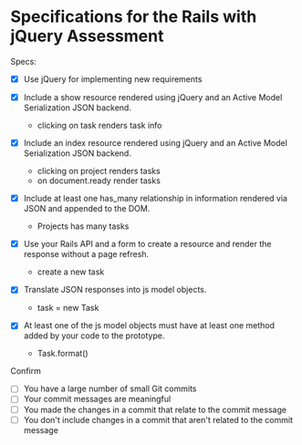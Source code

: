 # Specifications for the Rails with jQuery Assessment

Specs:
- [x] Use jQuery for implementing new requirements

- [x] Include a show resource rendered using jQuery and an Active Model Serialization JSON backend.
  + clicking on task renders task info

- [x] Include an index resource rendered using jQuery and an Active Model Serialization JSON backend.
  + clicking on project renders tasks
  + on document.ready render tasks 

- [x] Include at least one has_many relationship in information rendered via JSON and appended to the DOM.
  + Projects has many tasks

- [x] Use your Rails API and a form to create a resource and render the response without a page refresh.
  + create a new task

- [x] Translate JSON responses into js model objects.
  + task = new Task

- [x] At least one of the js model objects must have at least one method added by your code to the prototype.
  + Task.format()

Confirm
- [ ] You have a large number of small Git commits
- [ ] Your commit messages are meaningful
- [ ] You made the changes in a commit that relate to the commit message
- [ ] You don't include changes in a commit that aren't related to the commit message
